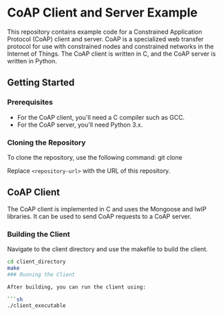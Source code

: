 # CoAP Client and Server Example

This repository contains example code for a Constrained Application Protocol (CoAP) client and server. CoAP is a specialized web transfer protocol for use with constrained nodes and constrained networks in the Internet of Things. The CoAP client is written in C, and the CoAP server is written in Python.

## Getting Started

### Prerequisites

- For the CoAP client, you'll need a C compiler such as GCC.
- For the CoAP server, you'll need Python 3.x.

### Cloning the Repository

To clone the repository, use the following command:
git clone <repository-url>
  
Replace `<repository-url>` with the URL of this repository.

## CoAP Client

The CoAP client is implemented in C and uses the Mongoose and lwIP libraries. It can be used to send CoAP requests to a CoAP server.

### Building the Client

Navigate to the client directory and use the makefile to build the client.

```sh
cd client_directory
make
### Running the Client

After building, you can run the client using:

```sh
./client_executable

